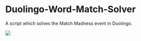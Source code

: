 # Duolingo-Word-Match-Solver
A script which solves the Match Madness event in Duolingo.

[![](https://markdown-videos-api.jorgenkh.no/youtube/{video_id})](https://youtu.be/{video_id})
